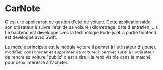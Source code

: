 # CarNote

C'est une application de gestion d'etat de voiture.
Cette application aide son utilisateur à suivre l'etat de sa voiture (kilometrage, date d'entretien, ...).
Le backend est developpé avec la technologie Node.js et la partie frontend est developpé avec Swift.

Le module principale est le module voiture il permet à l'utilisateur d'ajouter, modifier, consommer et supprimer sa voiture.
Il permet aussi à l'utilisateur de rendre sa voiture "public" c'est à dire il la rend visible dans le marché pour ceux interessé à l'acheter.

